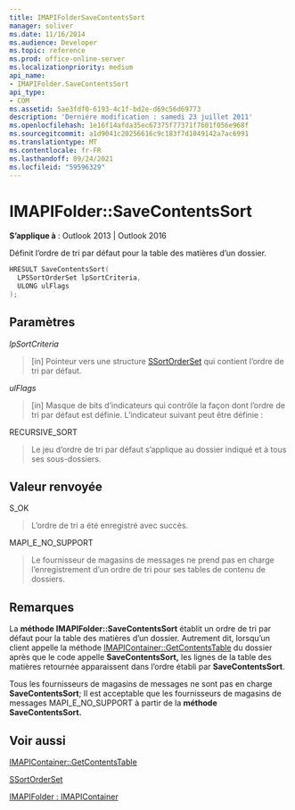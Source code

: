 ```yaml
---
title: IMAPIFolderSaveContentsSort
manager: soliver
ms.date: 11/16/2014
ms.audience: Developer
ms.topic: reference
ms.prod: office-online-server
ms.localizationpriority: medium
api_name:
- IMAPIFolder.SaveContentsSort
api_type:
- COM
ms.assetid: 5ae3fdf0-6193-4c1f-bd2e-d69c56d69773
description: 'Derniére modification : samedi 23 juillet 2011'
ms.openlocfilehash: 1e16f14afda35ec67375f77371f7601f056e968f
ms.sourcegitcommit: a1d9041c20256616c9c183f7d1049142a7ac6991
ms.translationtype: MT
ms.contentlocale: fr-FR
ms.lasthandoff: 09/24/2021
ms.locfileid: "59596329"
---
```

# <a name="imapifoldersavecontentssort"></a>IMAPIFolder::SaveContentsSort

  
  
**S’applique à** : Outlook 2013 | Outlook 2016 
  
Définit l’ordre de tri par défaut pour la table des matières d’un dossier.
  
```cpp
HRESULT SaveContentsSort(
  LPSSortOrderSet lpSortCriteria,
  ULONG ulFlags
);
```

## <a name="parameters"></a>Paramètres

 _lpSortCriteria_
  
> [in] Pointeur vers une structure [SSortOrderSet](ssortorderset.md) qui contient l’ordre de tri par défaut. 
    
 _ulFlags_
  
> [in] Masque de bits d’indicateurs qui contrôle la façon dont l’ordre de tri par défaut est définie. L’indicateur suivant peut être définie :
    
RECURSIVE_SORT 
  
> Le jeu d’ordre de tri par défaut s’applique au dossier indiqué et à tous ses sous-dossiers.
    
## <a name="return-value"></a>Valeur renvoyée

S_OK 
  
> L’ordre de tri a été enregistré avec succès.
    
MAPI_E_NO_SUPPORT 
  
> Le fournisseur de magasins de messages ne prend pas en charge l’enregistrement d’un ordre de tri pour ses tables de contenu de dossiers.
    
## <a name="remarks"></a>Remarques

La **méthode IMAPIFolder::SaveContentsSort** établit un ordre de tri par défaut pour la table des matières d’un dossier. Autrement dit, lorsqu’un client appelle la méthode [IMAPIContainer::GetContentsTable](imapicontainer-getcontentstable.md) du dossier après que le code appelle **SaveContentsSort,** les lignes de la table des matières retournée apparaissent dans l’ordre établi par **SaveContentsSort**.
  
Tous les fournisseurs de magasins de messages ne sont pas en charge **SaveContentsSort**; Il est acceptable que les fournisseurs de magasins de messages MAPI_E_NO_SUPPORT à partir de la **méthode SaveContentsSort.** 
  
## <a name="see-also"></a>Voir aussi



[IMAPIContainer::GetContentsTable](imapicontainer-getcontentstable.md)
  
[SSortOrderSet](ssortorderset.md)
  
[IMAPIFolder : IMAPIContainer](imapifolderimapicontainer.md)

